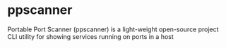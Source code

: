 # ppscanner
Portable Port Scanner (ppscanner) is a light-weight open-source project CLI utility for showing services running on ports in a host 
